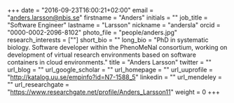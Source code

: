 +++
date = "2016-09-23T16:00:21+02:00"
email = "anders.larsson@nbis.se"
firstname = "Anders"
initials = ""
job_title = "Software Engineer"
lastname = "Larsson"
nickname = "andersla"
orcid = "0000-0002-2096-8102"
photo_file = "people/anders.jpg"
research_interests = [""]
short_bio = ""
long_bio = "PhD in systematic biology. Software developer within the PhenoMeNal consortium, working on development of virtual research environments based on software containers in cloud environments."
title = "Anders Larsson"
twitter = ""
url_blog = ""
url_google_scholar = ""
url_homepage = ""
url_uuprofile = "http://katalog.uu.se/empinfo?id=N7-1588_5"
linkedin = ""
url_mendeley = ""
url_researchgate = "https://www.researchgate.net/profile/Anders_Larsson11"
weight = 0
+++

